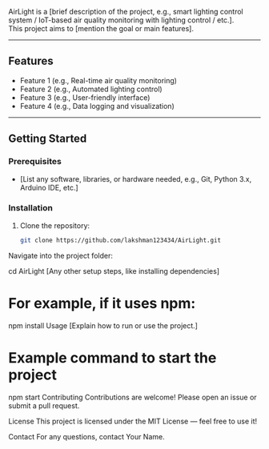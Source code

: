 AirLight is a [brief description of the project, e.g., smart lighting control system / IoT-based air quality monitoring with lighting control / etc.].  
This project aims to [mention the goal or main features].

---

## Features

- Feature 1 (e.g., Real-time air quality monitoring)
- Feature 2 (e.g., Automated lighting control)
- Feature 3 (e.g., User-friendly interface)
- Feature 4 (e.g., Data logging and visualization)

---

## Getting Started

### Prerequisites

- [List any software, libraries, or hardware needed, e.g., Git, Python 3.x, Arduino IDE, etc.]

### Installation

1. Clone the repository:
   ```bash
   git clone https://github.com/lakshman123434/AirLight.git
Navigate into the project folder:


cd AirLight
[Any other setup steps, like installing dependencies]

# For example, if it uses npm:
npm install
Usage
[Explain how to run or use the project.]


# Example command to start the project
npm start
Contributing
Contributions are welcome! Please open an issue or submit a pull request.

License
This project is licensed under the MIT License — feel free to use it!

Contact
For any questions, contact Your Name.

